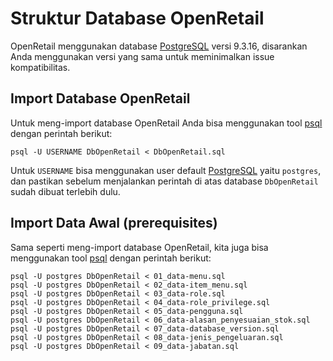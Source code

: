 Struktur Database OpenRetail
==============================================

OpenRetail menggunakan database [PostgreSQL](https://www.postgresql.org/) versi 9.3.16, disarankan Anda menggunakan versi yang sama untuk meminimalkan issue kompatibilitas.

Import Database OpenRetail
-----------------------------------------------
Untuk meng-import database OpenRetail Anda bisa menggunakan tool [psql](https://www.postgresql.org/docs/9.2/static/app-psql.html) dengan perintah berikut: 

```
psql -U USERNAME DbOpenRetail < DbOpenRetail.sql
```

Untuk `USERNAME` bisa menggunakan user default [PostgreSQL](https://www.postgresql.org/) yaitu `postgres`, dan pastikan sebelum menjalankan perintah di atas database `DbOpenRetail` sudah dibuat terlebih dulu.

Import Data Awal (prerequisites)
-----------------------------------------------
Sama seperti meng-import database OpenRetail, kita juga bisa menggunakan tool [psql](https://www.postgresql.org/docs/9.2/static/app-psql.html) dengan perintah berikut: 

```
psql -U postgres DbOpenRetail < 01_data-menu.sql
psql -U postgres DbOpenRetail < 02_data-item_menu.sql
psql -U postgres DbOpenRetail < 03_data-role.sql
psql -U postgres DbOpenRetail < 04_data-role_privilege.sql
psql -U postgres DbOpenRetail < 05_data-pengguna.sql
psql -U postgres DbOpenRetail < 06_data-alasan_penyesuaian_stok.sql
psql -U postgres DbOpenRetail < 07_data-database_version.sql
psql -U postgres DbOpenRetail < 08_data-jenis_pengeluaran.sql
psql -U postgres DbOpenRetail < 09_data-jabatan.sql
```